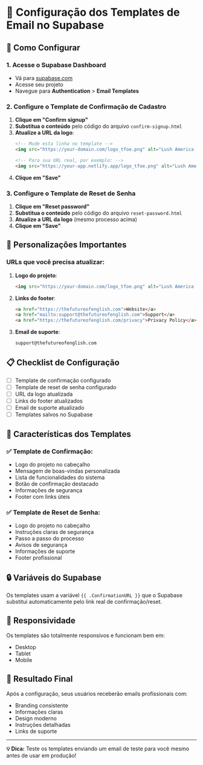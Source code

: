 # 📧 Configuração dos Templates de Email no Supabase

## 🚀 Como Configurar

### 1. Acesse o Supabase Dashboard
- Vá para [supabase.com](https://supabase.com)
- Acesse seu projeto
- Navegue para **Authentication** > **Email Templates**

### 2. Configure o Template de Confirmação de Cadastro

1. **Clique em "Confirm signup"**
2. **Substitua o conteúdo** pelo código do arquivo `confirm-signup.html`
3. **Atualize a URL da logo**:
   ```html
   <!-- Mude esta linha no template -->
   <img src="https://your-domain.com/logo_tfoe.png" alt="Lush America Translations" class="logo">
   
   <!-- Para sua URL real, por exemplo: -->
   <img src="https://your-app.netlify.app/logo_tfoe.png" alt="Lush America Translations" class="logo">
   ```
4. **Clique em "Save"**

### 3. Configure o Template de Reset de Senha

1. **Clique em "Reset password"**
2. **Substitua o conteúdo** pelo código do arquivo `reset-password.html`
3. **Atualize a URL da logo** (mesmo processo acima)
4. **Clique em "Save"**

## 🔧 Personalizações Importantes

### URLs que você precisa atualizar:

1. **Logo do projeto**:
   ```html
   <img src="https://your-domain.com/logo_tfoe.png" alt="Lush America Translations" class="logo">
   ```

2. **Links do footer**:
   ```html
   <a href="https://thefutureofenglish.com">Website</a>
   <a href="mailto:support@thefutureofenglish.com">Support</a>
   <a href="https://thefutureofenglish.com/privacy">Privacy Policy</a>
   ```

3. **Email de suporte**:
   ```html
   support@thefutureofenglish.com
   ```

## 📋 Checklist de Configuração

- [ ] Template de confirmação configurado
- [ ] Template de reset de senha configurado
- [ ] URL da logo atualizada
- [ ] Links do footer atualizados
- [ ] Email de suporte atualizado
- [ ] Templates salvos no Supabase

## 🎨 Características dos Templates

### ✅ **Template de Confirmação:**
- Logo do projeto no cabeçalho
- Mensagem de boas-vindas personalizada
- Lista de funcionalidades do sistema
- Botão de confirmação destacado
- Informações de segurança
- Footer com links úteis

### ✅ **Template de Reset de Senha:**
- Logo do projeto no cabeçalho
- Instruções claras de segurança
- Passo a passo do processo
- Avisos de segurança
- Informações de suporte
- Footer profissional

## 🔒 Variáveis do Supabase

Os templates usam a variável `{{ .ConfirmationURL }}` que o Supabase substitui automaticamente pelo link real de confirmação/reset.

## 📱 Responsividade

Os templates são totalmente responsivos e funcionam bem em:
- Desktop
- Tablet
- Mobile

## 🎯 Resultado Final

Após a configuração, seus usuários receberão emails profissionais com:
- Branding consistente
- Informações claras
- Design moderno
- Instruções detalhadas
- Links de suporte

---

**💡 Dica:** Teste os templates enviando um email de teste para você mesmo antes de usar em produção! 